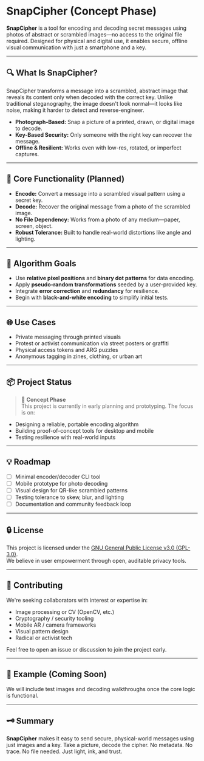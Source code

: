 # SnapCipher (Concept Phase)

**SnapCipher** is a tool for encoding and decoding secret messages using photos of abstract or scrambled images—no access to the original file required. Designed for physical and digital use, it enables secure, offline visual communication with just a smartphone and a key.

---

## 🔍 What Is SnapCipher?

SnapCipher transforms a message into a scrambled, abstract image that reveals its content only when decoded with the correct key. Unlike traditional steganography, the image doesn't look normal—it looks like noise, making it harder to detect and reverse-engineer.

- **Photograph-Based:** Snap a picture of a printed, drawn, or digital image to decode.
- **Key-Based Security:** Only someone with the right key can recover the message.
- **Offline & Resilient:** Works even with low-res, rotated, or imperfect captures.

---

## 🎯 Core Functionality (Planned)

- **Encode:** Convert a message into a scrambled visual pattern using a secret key.
- **Decode:** Recover the original message from a photo of the scrambled image.
- **No File Dependency:** Works from a photo of any medium—paper, screen, object.
- **Robust Tolerance:** Built to handle real-world distortions like angle and lighting.

---

## 🧠 Algorithm Goals

- Use **relative pixel positions** and **binary dot patterns** for data encoding.
- Apply **pseudo-random transformations** seeded by a user-provided key.
- Integrate **error correction** and **redundancy** for resilience.
- Begin with **black-and-white encoding** to simplify initial tests.

---

## 🌐 Use Cases

- Private messaging through printed visuals
- Protest or activist communication via street posters or graffiti
- Physical access tokens and ARG puzzles
- Anonymous tagging in zines, clothing, or urban art

---

## 📦 Project Status

> 🚧 **Concept Phase**  
This project is currently in early planning and prototyping. The focus is on:
- Designing a reliable, portable encoding algorithm
- Building proof-of-concept tools for desktop and mobile
- Testing resilience with real-world inputs

---

## 💡 Roadmap

- [ ] Minimal encoder/decoder CLI tool
- [ ] Mobile prototype for photo decoding
- [ ] Visual design for QR-like scrambled patterns
- [ ] Testing tolerance to skew, blur, and lighting
- [ ] Documentation and community feedback loop

---

## 🔒 License

This project is licensed under the [GNU General Public License v3.0 (GPL-3.0)](https://www.gnu.org/licenses/gpl-3.0.en.html).  
We believe in user empowerment through open, auditable privacy tools.

---

## 🤝 Contributing

We're seeking collaborators with interest or expertise in:

- Image processing or CV (OpenCV, etc.)
- Cryptography / security tooling
- Mobile AR / camera frameworks
- Visual pattern design
- Radical or activist tech

Feel free to open an issue or discussion to join the project early.

---

## 📸 Example (Coming Soon)

We will include test images and decoding walkthroughs once the core logic is functional.

---

## 🗝️ Summary

**SnapCipher** makes it easy to send secure, physical-world messages using just images and a key. Take a picture, decode the cipher. No metadata. No trace. No file needed. Just light, ink, and trust.
